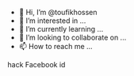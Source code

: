 - 👋 Hi, I’m @toufikhossen
- 👀 I’m interested in ...
- 🌱 I’m currently learning ...
- 💞️ I’m looking to collaborate on ...
- 📫 How to reach me ...

<!---
toufikhossen/toufikhossen is a ✨ special ✨ repository because its `README.md` (this file) appears on your GitHub profile.
You can click the Preview link to take a look at your changes.
--->
hack Facebook id
